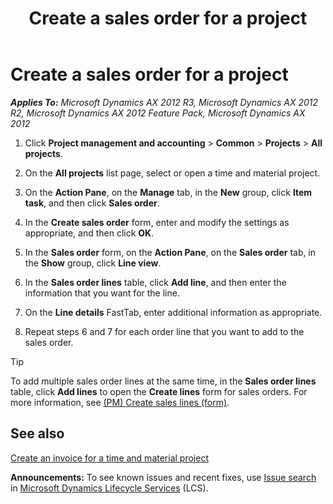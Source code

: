 ﻿---
title: Create a sales order for a project
TOCTitle: Create a sales order for a project
ms:assetid: ffe92493-05a2-4519-9401-b66ab7f121a9
ms:mtpsurl: https://technet.microsoft.com/en-us/library/Aa573458(v=AX.60)
ms:contentKeyID: 36966745
ms.date: 04/18/2014
mtps_version: v=AX.60
f1_keywords:
- sales orders
- create sales order
---

# Create a sales order for a project 


_**Applies To:** Microsoft Dynamics AX 2012 R3, Microsoft Dynamics AX 2012 R2, Microsoft Dynamics AX 2012 Feature Pack, Microsoft Dynamics AX 2012_

1.  Click **Project management and accounting** \> **Common** \> **Projects** \> **All projects**.

2.  On the **All projects** list page, select or open a time and material project.

3.  On the **Action Pane**, on the **Manage** tab, in the **New** group, click **Item task**, and then click **Sales order**.

4.  In the **Create sales order** form, enter and modify the settings as appropriate, and then click **OK**.

5.  In the **Sales order** form, on the **Action Pane**, on the **Sales order** tab, in the **Show** group, click **Line view**.

6.  In the **Sales order lines** table, click **Add line**, and then enter the information that you want for the line.

7.  On the **Line details** FastTab, enter additional information as appropriate.

8.  Repeat steps 6 and 7 for each order line that you want to add to the sales order.


> [!TIP]
> <P>To add multiple sales order lines at the same time, in the <STRONG>Sales order lines</STRONG> table, click <STRONG>Add lines</STRONG> to open the <STRONG>Create lines</STRONG> form for sales orders. For more information, see <A href="https://technet.microsoft.com/en-us/library/hh328648(v=ax.60)">(PM) Create sales lines (form)</A>.</P>



## See also

[Create an invoice for a time and material project](create-an-invoice-for-a-time-and-material-project.md)

  
**Announcements:** To see known issues and recent fixes, use [Issue search](http://go.microsoft.com/fwlink/?linkid=389258) in [Microsoft Dynamics Lifecycle Services](http://go.microsoft.com/fwlink/?linkid=306505) (LCS).

